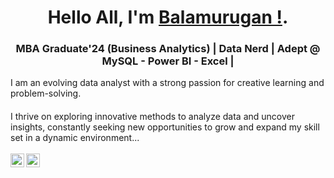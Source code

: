 
<h1 align="center"> Hello All, I'm <a href="https://in.linkedin.com/in/balamurugan005"><b>Balamurugan !</b></a>.
<h3 align="center">MBA Graduate'24 (Business Analytics) | Data Nerd | Adept @ MySQL - Power BI - Excel  | </h3></h1>
I am an evolving data analyst with a strong passion for creative learning and problem-solving. </h3>
<h4></h4>
I thrive on exploring innovative methods to analyze data and uncover insights, constantly seeking new opportunities to grow and expand my skill set in a dynamic environment...
<br>
<br>

<a href="https://in.linkedin.com/in/balamurugan005" target="_blank">
  <img align="left" alt="Balamurugan | Twitter" width="22px" src="https://cdn.jsdelivr.net/npm/simple-icons@v3/icons/linkedin.svg" />
</a>
<a href="mailto:balamuruganarul2002@gmail.com" target="_blank">
  <img align="left" alt="Mail me" width="22px" src="https://cdn.jsdelivr.net/npm/simple-icons@v3/icons/gmail.svg" />
</a>
<br>



